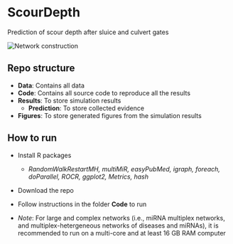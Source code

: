 # ScourDepth
Prediction of scour depth after sluice and culvert gates

![Network construction](https://github.com/hauldhut/MHMDA/blob/main/Figure1.png)

## Repo structure
- **Data**: Contains all data 
- **Code**: Contains all source code to reproduce all the results
- **Results**: To store simulation results
  - **Prediction**: To store collected evidence
- **Figures**: To store generated figures from the simulation results

## How to run
- Install R packages
  - *RandomWalkRestartMH, multiMiR, easyPubMed, igraph, foreach, doParallel, ROCR, ggplot2, Metrics, hash*
- Download the repo
- Follow instructions in the folder **Code** to run
  
- *Note*: For large and complex networks (i.e., miRNA multiplex networks, and multiplex-hetergeneous networks of diseases and miRNAs), it is recommended to run on a multi-core and at least 16 GB RAM computer
